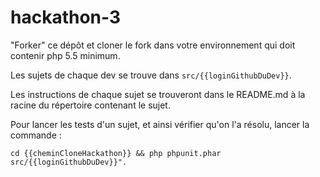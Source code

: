# hackathon-3

"Forker" ce dépôt et cloner le fork dans votre environnement qui doit contenir php 5.5 minimum.

Les sujets de chaque dev se trouve dans `src/{{loginGithubDuDev}}`.

Les instructions de chaque sujet se trouveront dans le README.md à la racine du répertoire contenant le sujet.

Pour lancer les tests d'un sujet, et ainsi vérifier qu'on l'a résolu, lancer la commande :

```
cd {{cheminCloneHackathon}} && php phpunit.phar src/{{loginGithubDuDev}}".
```
